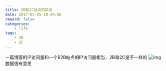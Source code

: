 ```yaml
---
title: 2B和2C站点的区别
date: 2017-05-25 18:40:56
reward: false
categories:
    - life
tags:
    - 2B
    - 2C
---
```


一篇博客的IP访问量和一个B2B站点的IP访问量相当，2B和2C是不一样的
![img](http://oqcey66z7.bkt.clouddn.com/public/images/2B&2C.png)
数据很有意思